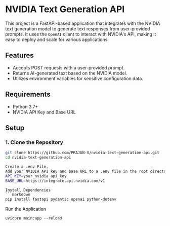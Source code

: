 # NVIDIA Text Generation API

This project is a FastAPI-based application that integrates with the NVIDIA text generation model to generate text responses from user-provided prompts. It uses the `OpenAI` client to interact with NVIDIA's API, making it easy to deploy and scale for various applications.

## Features
- Accepts POST requests with a user-provided prompt.
- Returns AI-generated text based on the NVIDIA model.
- Utilizes environment variables for sensitive configuration data.

## Requirements
- Python 3.7+
- NVIDIA API Key and Base URL

## Setup

### 1. Clone the Repository
```bash
git clone https://github.com/PRAJUN-V/nvidia-text-generation-api.git
cd nvidia-text-generation-api

Create a .env File,
Add your NVIDIA API key and base URL to a .env file in the root directory of the project:
API_KEY=your_nvidia_api_key
BASE_URL=https://integrate.api.nvidia.com/v1

Install Dependencies
```markdown
pip install fastapi pydantic openai python-dotenv
```

Run the Application
```markdown
uvicorn main:app --reload
```